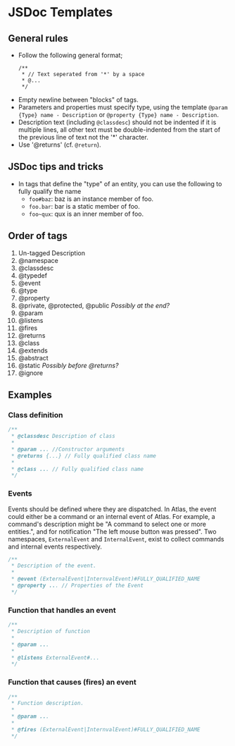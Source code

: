 # JSDoc Templates

## General rules

* Follow the following general format;
  ```
  /**
   * // Text seperated from '*' by a space
   * @...
   */
  ```
* Empty newline between "blocks" of tags.
* Parameters and properties must specify type, using the template `@param {Type} name - Description`
  or `@property {Type} name - Description`.
* Description text (including `@classdesc`) should not be indented if it is multiple lines, all
  other text must be double-indented from the start of the previous line of text not the '*' 
  character.
* Use '@returns' (cf. `@return`).

## JSDoc tips and tricks

* In tags that define the "type" of an entity, you can use the following to fully qualify
  the name
    - `foo#baz`: baz is an instance member of foo.
    - `foo.bar`: bar is a static member of foo.
    - `foo~qux`: qux is an inner member of foo.

## Order of tags

1. Un-tagged Description
1. @namespace
1. @classdesc
1. @typedef
1. @event
1. @type
1. @property
1. @private, @protected, @public _Possibly at the end?_
1. @param
1. @listens
1. @fires
1. @returns
1. @class
1. @extends
1. @abstract
1. @static _Possibly before @returns?_
1. @ignore

## Examples

### Class definition

```js
/**
 * @classdesc Description of class
 *
 * @param ... //Constructor arguments
 * @returns {...} // Fully qualified class name
 *
 * @class ... // Fully qualified class name
 */
```

### Events

Events should be defined where they are dispatched. In Atlas, the event could either be a command or
an internal event of Atlas. For example, a command's description might be "A command to select one 
or more entities.", and for notification "The left mouse button was pressed". Two namespaces, 
`ExternalEvent` and `InternalEvent`, exist to collect commands and internal events respectively.

```js
/**
 * Description of the event.
 *
 * @event (ExternalEvent|InternvalEvent)#FULLY_QUALIFIED_NAME
 * @property ... // Properties of the Event
 */
```

### Function that handles an event

```js
/**
 * Description of function
 *
 * @param ...
 * 
 * @listens ExternalEvent#...
 */
```

### Function that causes (fires) an event

```js
/**
 * Function description.
 *
 * @param ...
 *
 * @fires (ExternalEvent|InternvalEvent)#FULLY_QUALIFIED_NAME
 */
```
